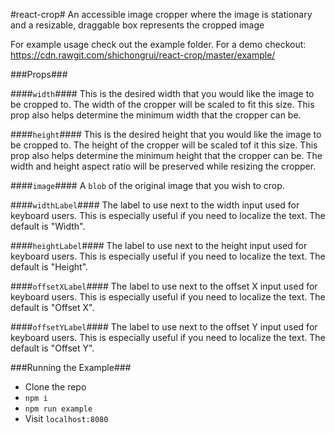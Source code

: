 #react-crop#
An accessible image cropper where the image is stationary and a resizable, draggable box represents the cropped image

For example usage check out the example folder. For a demo checkout: https://cdn.rawgit.com/shichongrui/react-crop/master/example/

###Props###

####`width`####
This is the desired width that you would like the image to be cropped to. The width of the cropper will be scaled to fit this size. This prop also helps determine the minimum width that the cropper can be.

####`height`####
This is the desired height that you would like the image to be cropped to. The height of the cropper will be scaled tof it this size. This prop also helps determine the minimum height that the cropper can be. The width and height aspect ratio will be preserved while resizing the cropper.

####`image`####
A `blob` of the original image that you wish to crop.

####`widthLabel`####
The label to use next to the width input used for keyboard users. This is especially useful if you need to localize the text. The default is "Width".

####`heightLabel`####
The label to use next to the height input used for keyboard users. This is especially useful if you need to localize the text. The default is "Height".

####`offsetXLabel`####
The label to use next to the offset X input used for keyboard users. This is especially useful if you need to localize the text. The default is "Offset X".

####`offsetYLabel`####
The label to use next to the offset Y input used for keyboard users. This is especially useful if you need to localize the text. The default is "Offset Y".

###Running the Example###
 - Clone the repo
 - `npm i`
 - `npm run example`
 - Visit `localhost:8080`
